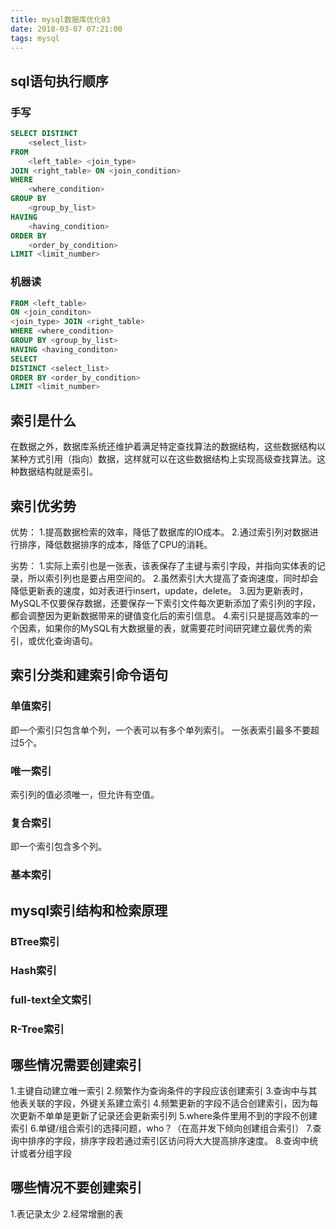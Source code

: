 ```yaml
---
title: mysql数据库优化03
date: 2018-03-07 07:21:00
tags: mysql
---
```

## sql语句执行顺序
<!-- more -->

### 手写
```sql
SELECT DISTINCT
    <select_list>
FROM 
    <left_table> <join_type>
JOIN <right_table> ON <join_condition>
WHERE
    <where_condition>
GROUP BY
    <group_by_list>
HAVING
    <having_condition>
ORDER BY
    <order_by_condition>
LIMIT <limit_number>
```

### 机器读
```sql
FROM <left_table>
ON <join_conditon>
<join_type> JOIN <right_table>
WHERE <where_condition>
GROUP BY <group_by_list>
HAVING <having_conditon>
SELECT
DISTINCT <select_list>
ORDER BY <order_by_condition>
LIMIT <limit_number>
```

## 索引是什么
在数据之外，数据库系统还维护着满足特定查找算法的数据结构，这些数据结构以某种方式引用（指向）数据，这样就可以在这些数据结构上实现高级查找算法。这种数据结构就是索引。

## 索引优劣势
优势：
1.提高数据检索的效率，降低了数据库的IO成本。
2.通过索引列对数据进行排序，降低数据排序的成本，降低了CPU的消耗。

劣势：
1.实际上索引也是一张表，该表保存了主键与索引字段，并指向实体表的记录，所以索引列也是要占用空间的。
2.虽然索引大大提高了查询速度，同时却会降低更新表的速度，如对表进行insert，update，delete。
3.因为更新表时，MySQL不仅要保存数据，还要保存一下索引文件每次更新添加了索引列的字段，都会调整因为更新数据带来的键值变化后的索引信息。
4.索引只是提高效率的一个因素，如果你的MySQL有大数据量的表，就需要花时间研究建立最优秀的索引，或优化查询语句。

## 索引分类和建索引命令语句
### 单值索引
即一个索引只包含单个列，一个表可以有多个单列索引。
一张表索引最多不要超过5个。
### 唯一索引
索引列的值必须唯一，但允许有空值。
### 复合索引
即一个索引包含多个列。
### 基本索引

## mysql索引结构和检索原理
### BTree索引

### Hash索引

### full-text全文索引

### R-Tree索引

## 哪些情况需要创建索引
1.主键自动建立唯一索引
2.频繁作为查询条件的字段应该创建索引
3.查询中与其他表关联的字段，外键关系建立索引
4.频繁更新的字段不适合创建索引，因为每次更新不单单是更新了记录还会更新索引列
5.where条件里用不到的字段不创建索引
6.单键/组合索引的选择问题，who？（在高并发下倾向创建组合索引）
7.查询中排序的字段，排序字段若通过索引区访问将大大提高排序速度。
8.查询中统计或者分组字段

## 哪些情况不要创建索引
1.表记录太少
2.经常增删的表
